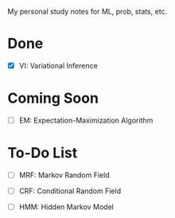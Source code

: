 My personal study notes for ML, prob, stats, etc.

# Done
- [x] VI: Variational Inference

# Coming Soon
- [ ] EM: Expectation-Maximization Algorithm

# To-Do List
- [ ] MRF: Markov Random Field
- [ ] CRF: Conditional Random Field
- [ ] HMM: Hidden Markov Model

